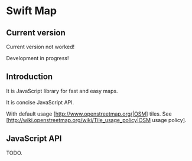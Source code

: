 # Swift Map

## Current version

Current version not worked!

Development in progress!

## Introduction

It is JavaScript library for fast and easy maps.

It is concise JavaScript API.

With default usage [http://www.openstreetmap.org/|OSM] tiles. See [http://wiki.openstreetmap.org/wiki/Tile_usage_policy|OSM usage policy].

## JavaScript API

TODO.